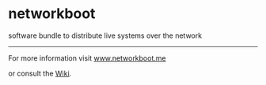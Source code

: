 networkboot
===========

software bundle to distribute live systems over the network

-----------------------------------------------------------

For more information visit <a href="http://networkboot.me">www.networkboot.me</a>

or consult the <a href="https://github.com/sneJ-/networkboot/wiki">Wiki</a>.
